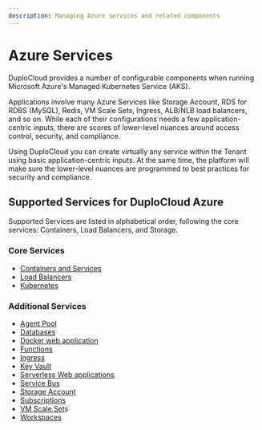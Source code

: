 ```yaml
---
description: Managing Azure services and related components
---
```


# Azure Services

DuploCloud provides a number of configurable components when running Microsoft Azure's Managed Kubernetes Service (AKS).

Applications involve many Azure Services like Storage Account, RDS for RDBS (MySQL), Redis, VM Scale Sets, Ingress, ALB/NLB load balancers, and so on. While each of their configurations needs a few application-centric inputs, there are scores of lower-level nuances around access control, security, and compliance.

Using DuploCloud you can create virtually any service within the Tenant using basic application-centric inputs. At the same time, the platform will make sure the lower-level nuances are programmed to best practices for security and compliance.&#x20;

## Supported Services for DuploCloud Azure

Supported Services are listed in alphabetical order, following the core services:  Containers, Load Balancers, and Storage.

### Core Services

* [Containers and Services](containers-and-services.md)
* [Load Balancers](load-balancers.md)
* [Kubernetes](kubernetes/)

### Additional Services

* [Agent Pool](agent-pool.md)
* [Databases](databases/)
* [Docker web application](docker-web-application.md)
* [Functions](functions.md)
* [Ingress](ingress.md)
* [Key Vault](key-vault.md)
* [Serverless Web applications](web-applications.md)
* [Service Bus](service-bus.md)
* [Storage Account](storage-account.md)
* [Subscriptions](subscription.md)
* [VM Scale Set](../use-cases/vm-scale-sets.md)s
* [Workspaces](workspaces.md)
